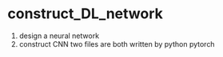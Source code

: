 # construct_DL_network
1. design a neural network
2. construct CNN 
two files are both written by python pytorch
